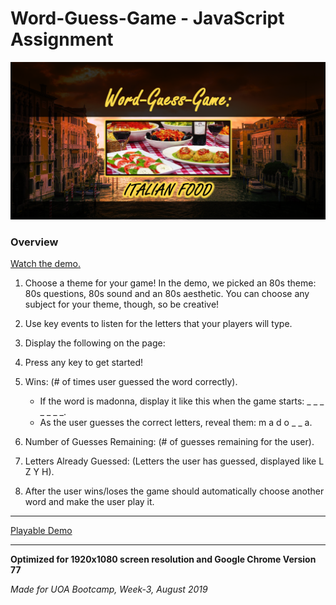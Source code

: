 # Word-Guess-Game - JavaScript Assignment

![Banner](assets/images/githubtpl.png)

### Overview

[Watch the demo.](https://youtu.be/W-IJcC4tYFI)

1. Choose a theme for your game! In the demo, we picked an 80s theme: 80s questions, 80s sound and an 80s aesthetic. You can choose any subject for your theme, though, so be creative!


2. Use key events to listen for the letters that your players will type.


3. Display the following on the page:


4. Press any key to get started!


5. Wins: (# of times user guessed the word correctly).

    * If the word is madonna, display it like this when the game starts: _ _ _ _ _ _ _.
    * As the user guesses the correct letters, reveal them: m a d o _  _ a.


6. Number of Guesses Remaining: (# of guesses remaining for the user).


7. Letters Already Guessed: (Letters the user has guessed, displayed like L Z Y H).


8. After the user wins/loses the game should automatically choose another word and make the user play it.

---

[Playable Demo](https://malinkamell.github.io/Word-Guess-Game/)

---

**Optimized for 1920x1080 screen resolution and Google Chrome Version 77**

_Made for UOA Bootcamp, Week-3, August 2019_

